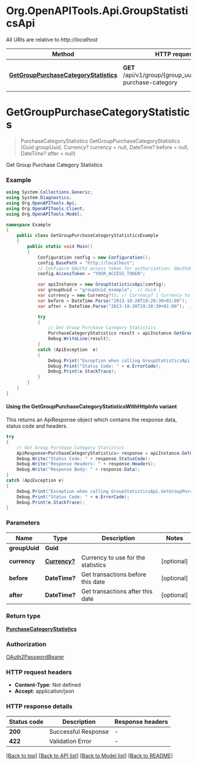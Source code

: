 # Org.OpenAPITools.Api.GroupStatisticsApi

All URIs are relative to *http://localhost*

| Method | HTTP request | Description |
|--------|--------------|-------------|
| [**GetGroupPurchaseCategoryStatistics**](GroupStatisticsApi.md#getgrouppurchasecategorystatistics) | **GET** /api/v1/group/{group_uuid}/stats/by-purchase-category | Get Group Purchase Category Statistics |

<a id="getgrouppurchasecategorystatistics"></a>
# **GetGroupPurchaseCategoryStatistics**
> PurchaseCategoryStatistics GetGroupPurchaseCategoryStatistics (Guid groupUuid, Currency? currency = null, DateTime? before = null, DateTime? after = null)

Get Group Purchase Category Statistics

### Example
```csharp
using System.Collections.Generic;
using System.Diagnostics;
using Org.OpenAPITools.Api;
using Org.OpenAPITools.Client;
using Org.OpenAPITools.Model;

namespace Example
{
    public class GetGroupPurchaseCategoryStatisticsExample
    {
        public static void Main()
        {
            Configuration config = new Configuration();
            config.BasePath = "http://localhost";
            // Configure OAuth2 access token for authorization: OAuth2PasswordBearer
            config.AccessToken = "YOUR_ACCESS_TOKEN";

            var apiInstance = new GroupStatisticsApi(config);
            var groupUuid = "groupUuid_example";  // Guid | 
            var currency = new Currency?(); // Currency? | Currency to use for the statistics (optional) 
            var before = DateTime.Parse("2013-10-20T19:20:30+01:00");  // DateTime? | Get transactions before this date (optional) 
            var after = DateTime.Parse("2013-10-20T19:20:30+01:00");  // DateTime? | Get transactions after this date (optional) 

            try
            {
                // Get Group Purchase Category Statistics
                PurchaseCategoryStatistics result = apiInstance.GetGroupPurchaseCategoryStatistics(groupUuid, currency, before, after);
                Debug.WriteLine(result);
            }
            catch (ApiException  e)
            {
                Debug.Print("Exception when calling GroupStatisticsApi.GetGroupPurchaseCategoryStatistics: " + e.Message);
                Debug.Print("Status Code: " + e.ErrorCode);
                Debug.Print(e.StackTrace);
            }
        }
    }
}
```

#### Using the GetGroupPurchaseCategoryStatisticsWithHttpInfo variant
This returns an ApiResponse object which contains the response data, status code and headers.

```csharp
try
{
    // Get Group Purchase Category Statistics
    ApiResponse<PurchaseCategoryStatistics> response = apiInstance.GetGroupPurchaseCategoryStatisticsWithHttpInfo(groupUuid, currency, before, after);
    Debug.Write("Status Code: " + response.StatusCode);
    Debug.Write("Response Headers: " + response.Headers);
    Debug.Write("Response Body: " + response.Data);
}
catch (ApiException e)
{
    Debug.Print("Exception when calling GroupStatisticsApi.GetGroupPurchaseCategoryStatisticsWithHttpInfo: " + e.Message);
    Debug.Print("Status Code: " + e.ErrorCode);
    Debug.Print(e.StackTrace);
}
```

### Parameters

| Name | Type | Description | Notes |
|------|------|-------------|-------|
| **groupUuid** | **Guid** |  |  |
| **currency** | [**Currency?**](Currency?.md) | Currency to use for the statistics | [optional]  |
| **before** | **DateTime?** | Get transactions before this date | [optional]  |
| **after** | **DateTime?** | Get transactions after this date | [optional]  |

### Return type

[**PurchaseCategoryStatistics**](PurchaseCategoryStatistics.md)

### Authorization

[OAuth2PasswordBearer](../README.md#OAuth2PasswordBearer)

### HTTP request headers

 - **Content-Type**: Not defined
 - **Accept**: application/json


### HTTP response details
| Status code | Description | Response headers |
|-------------|-------------|------------------|
| **200** | Successful Response |  -  |
| **422** | Validation Error |  -  |

[[Back to top]](#) [[Back to API list]](../README.md#documentation-for-api-endpoints) [[Back to Model list]](../README.md#documentation-for-models) [[Back to README]](../README.md)

